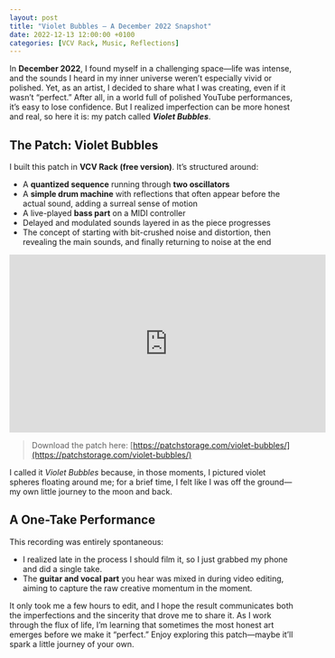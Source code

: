 ```yaml
---
layout: post
title: "Violet Bubbles – A December 2022 Snapshot"
date: 2022-12-13 12:00:00 +0100
categories: [VCV Rack, Music, Reflections]
---
```


In **December 2022**, I found myself in a challenging space—life was intense, and the sounds I heard in my inner universe weren’t especially vivid or polished. Yet, as an artist, I decided to share what I was creating, even if it wasn’t “perfect.” After all, in a world full of polished YouTube performances, it’s easy to lose confidence. But I realized imperfection can be more honest and real, so here it is: my patch called ***Violet Bubbles***.

## The Patch: Violet Bubbles
I built this patch in **VCV Rack (free version)**. It’s structured around:
- A **quantized sequence** running through **two oscillators**  
- A **simple drum machine** with reflections that often appear before the actual sound, adding a surreal sense of motion  
- A live-played **bass part** on a MIDI controller  
- Delayed and modulated sounds layered in as the piece progresses  
- The concept of starting with bit-crushed noise and distortion, then revealing the main sounds, and finally returning to noise at the end  

<iframe width="560" height="315" src="https://www.youtube.com/embed/svXpRCQ70o0?si=5_r6_c4oKyPwn620" title="YouTube video player" frameborder="0" allow="accelerometer; autoplay; clipboard-write; encrypted-media; gyroscope; picture-in-picture; web-share" referrerpolicy="strict-origin-when-cross-origin" allowfullscreen></iframe>

> Download the patch here: [https://patchstorage.com/violet-bubbles/](https://patchstorage.com/violet-bubbles/)

I called it *Violet Bubbles* because, in those moments, I pictured violet spheres floating around me; for a brief time, I felt like I was off the ground—my own little journey to the moon and back.

## A One-Take Performance
This recording was entirely spontaneous:
- I realized late in the process I should film it, so I just grabbed my phone and did a single take.  
- The **guitar and vocal part** you hear was mixed in during video editing, aiming to capture the raw creative momentum in the moment.  

It only took me a few hours to edit, and I hope the result communicates both the imperfections and the sincerity that drove me to share it. As I work through the flux of life, I’m learning that sometimes the most honest art emerges before we make it “perfect.” Enjoy exploring this patch—maybe it’ll spark a little journey of your own.